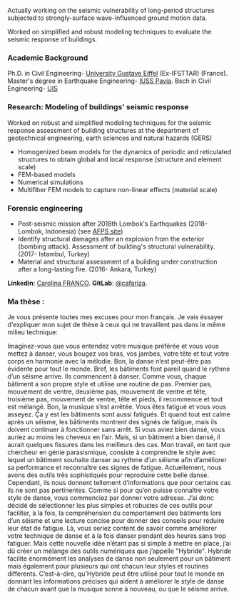 Actually working on the seismic vulnerability of long-period structures subjected to strongly-surface wave-influenced ground motion data.  

Worked on simplified and robust modeling techniques to evaluate the seismic response of buildings. 


### Academic Background

Ph.D. in Civil Engineering-  [University Gustave Eiffel](https://www.univ-gustave-eiffel.fr/) (Ex-IFSTTAR) (France).
Master's degree in Earthquake Engineering-  [IUSS Pavia](http://www.iusspavia.it/home). 
Bsch in Civil Engineering- [UIS](https://www.uis.edu.co/webUIS/es/index.jsp)


### Research: Modeling of buildings' seismic response
Worked on robust and simplified modeling techniques for the seismic response assessment of building structures at the department of geotechnical engineering, earth sciences and natural hazards (GERS)

- Homogenized beam models for the dynamics of periodic and reticulated structures to obtain global and local response (structure and element scale)
- FEM-based models
- Numerical simulations
- Multifiber FEM models to capture non-linear effects (material scale)

### Forensic engineering
- Post-seismic mission after 2018th Lombok's Earthquakes (2018-Lombok, Indonesia) (see [AFPS site](http://www.afps-seisme.org/ACTIVITES/Missions-post-sismiques/2018-Lombok))
- Identify structural damages after an explosion from the exterior (bombing attack). Assessment of building's structural vulnerability. (2017- Istambul, Turkey) 
- Material and structural assessment of a building under construction after a long-lasting fire. (2016- Ankara, Turkey)

**Linkedin**: [Carolina FRANCO](https://www.linkedin.com/in/cafariza/).
**GitLab**: [@cafariza](https://gitlab.com/cafariza).

### Ma thèse :

Je vous présente toutes mes excuses pour mon français. Je vais éssayer d'expliquer mon sujet de thèse à ceux qui ne travaillent pas dans le même milieu technique: 

Imaginez-vous que vous entendez votre musique préférée et vous vous mettez à danser, vous bougez vos bras, vos jambes, votre tête et tout votre corps en harmonie avec la mélodie. Bon, la danse n’est peut-être pas évidente pour tout le monde. Bref, les bâtiments font pareil quand le rythme d’un séisme arrive. Ils commencent à danser. Comme vous, chaque bâtiment a son propre style et utilise une routine de pas. Premier pas, mouvement de ventre, deuxième pas, mouvement de ventre et tête, troisième pas, mouvement de ventre, tête et pieds, il recommence et tout est mélangé. Bon, la musique s’est arrêtée. Vous êtes fatigué et vous vous asseyez. Ça  y est les bâtiments sont aussi fatigués. Et quand tout est calme après un séisme, les bâtiments montrent des signés de fatigue, mais ils doivent continuer à fonctionner sans arrêt. Si vous aviez bien dansé, vous auriez au moins les cheveux en l’air. Mais, si un bâtiment a bien dansé, il aurait quelques fissures dans les meilleurs des cas. Mon travail, en tant que chercheur en génie parasismique, consiste à comprendre le style avec lequel un bâtiment souhaite danser au rythme d’un séisme afin d’améliorer sa performance et reconnaître ses signes de fatigue. Actuellement, nous avons des outils très sophistiqués pour reproduire cette belle danse. Cependant, ils nous donnent tellement d’informations que pour certains cas ils ne sont pas pertinentes. Comme si pour qu’on puisse connaître votre style de danse, vous commenciez par donner votre adresse.  J’ai donc décidé de sélectionner les plus simples et robustes de ces outils pour faciliter, à la fois, la compréhension du comportement des bâtiments lors d’un séisme et  une lecture concise pour donner des conseils pour réduire leur état de fatigue. Là, vous seriez content de savoir comme améliorer votre technique de danse et à la fois danser pendant des heures sans trop fatiguer. Mais cette nouvelle idée n’étant pas si simple à mettre en place, j’ai dû créer un mélange des outils numériques que j’appelle  "Hybride". Hybride facilite énormément les analyses de danse non seulement pour un bâtiment mais également pour plusieurs qui ont chacun leur styles et routines différents. C’est-à-dire, qu’Hybride peut être utilisé pour tout le monde en donnant les informations précises qui aident  à améliorer le style de danse de chacun avant que la musique sonne à nouveau, ou que le séisme arrive.
